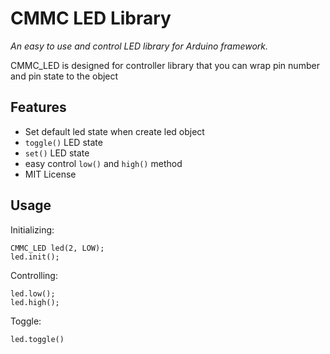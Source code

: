 # CMMC LED Library 

*An easy to use and control LED library for Arduino framework.*

CMMC_LED is designed for controller library that you can wrap pin number and pin state to the object

Features
--------
* Set default led state  when create led object
* `toggle()` LED state
* `set()` LED state
* easy control `low()` and `high()` method
* MIT License

Usage
--------

Initializing:

	CMMC_LED led(2, LOW);
	led.init();
	
Controlling:
	
	led.low();
	led.high();

Toggle:

	led.toggle()
